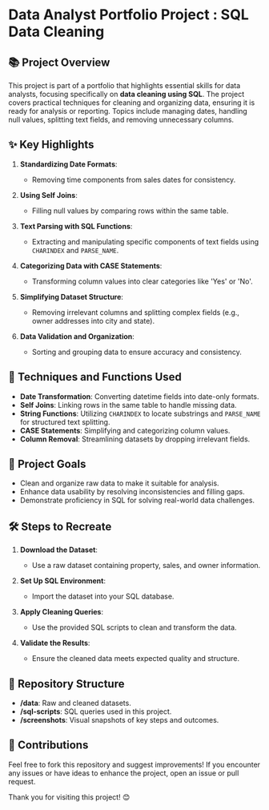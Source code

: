 # Data Analyst Portfolio Project : SQL Data Cleaning

## 📚 **Project Overview**

This project is part of a portfolio that highlights essential skills for data analysts, focusing specifically on **data cleaning using SQL**. The project covers practical techniques for cleaning and organizing data, ensuring it is ready for analysis or reporting. Topics include managing dates, handling null values, splitting text fields, and removing unnecessary columns.

## ✨ **Key Highlights**

1. **Standardizing Date Formats**:
   - Removing time components from sales dates for consistency.

2. **Using Self Joins**:
   - Filling null values by comparing rows within the same table.

3. **Text Parsing with SQL Functions**:
   - Extracting and manipulating specific components of text fields using `CHARINDEX` and `PARSE_NAME`.

4. **Categorizing Data with CASE Statements**:
   - Transforming column values into clear categories like 'Yes' or 'No'.

5. **Simplifying Dataset Structure**:
   - Removing irrelevant columns and splitting complex fields (e.g., owner addresses into city and state).

6. **Data Validation and Organization**:
   - Sorting and grouping data to ensure accuracy and consistency.

## 🔧 **Techniques and Functions Used**

- **Date Transformation**: Converting datetime fields into date-only formats.
- **Self Joins**: Linking rows in the same table to handle missing data.
- **String Functions**: Utilizing `CHARINDEX` to locate substrings and `PARSE_NAME` for structured text splitting.
- **CASE Statements**: Simplifying and categorizing column values.
- **Column Removal**: Streamlining datasets by dropping irrelevant fields.

## 🎯 **Project Goals**

- Clean and organize raw data to make it suitable for analysis.
- Enhance data usability by resolving inconsistencies and filling gaps.
- Demonstrate proficiency in SQL for solving real-world data challenges.

## 🛠️ **Steps to Recreate**

1. **Download the Dataset**:
   - Use a raw dataset containing property, sales, and owner information.

2. **Set Up SQL Environment**:
   - Import the dataset into your SQL database.

3. **Apply Cleaning Queries**:
   - Use the provided SQL scripts to clean and transform the data.

4. **Validate the Results**:
   - Ensure the cleaned data meets expected quality and structure.

## 📂 **Repository Structure**

- **/data**: Raw and cleaned datasets.
- **/sql-scripts**: SQL queries used in this project.
- **/screenshots**: Visual snapshots of key steps and outcomes.

## 🤝 **Contributions**

Feel free to fork this repository and suggest improvements! If you encounter any issues or have ideas to enhance the project, open an issue or pull request.

Thank you for visiting this project! 😊

